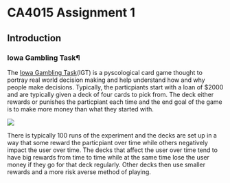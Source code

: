 # CA4015 Assignment 1

## Introduction

### Iowa Gambling Task¶
The [Iowa Gambling Task](https://www.youtube.com/watch?v=A6SsQIyJMhs)(IGT) is a pyscological card game thought to portray real world decision making and help understand how and why people make decisions. Typically, the particpiants start with a loan of $2000 and are typically given a deck of four cards to pick from. The deck either rewards or punishes the particpiant each time and the end goal of the game is to make more money than what they started with. 

![](https://media.imotions.com/images/20190528132235/The-Iowa-Gambling-Task-%E2%80%93-No-Dice-All-Science.jpg)

There is typically 100 runs of the experiment and the decks are set up in a way that some reward the particpiant over time while others negatively impact the user over time. The decks that affect the user over time tend to have big rewards from time to time while at the same time lose the user money if they go for that deck regularly. Other decks then use smaller rewards and a more risk averse method of playing. 
